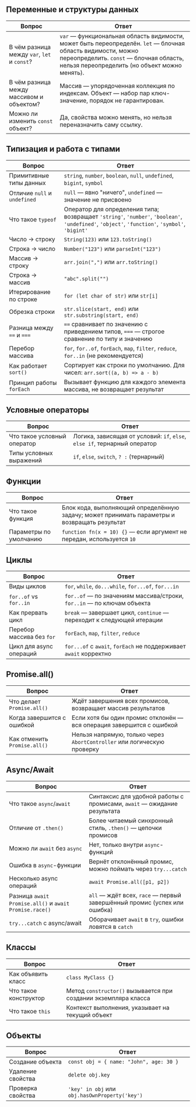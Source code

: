 ## Переменные и структуры данных

| Вопрос | Ответ |
|--------|-------|
| В чём разница между `var`, `let` и `const`? | `var` — функциональная область видимости, может быть переопределён. `let` — блочная область видимости, можно переопределить. `const` — блочная область, нельзя переопределить (но объект можно менять). |
| В чём разница между массивом и объектом? | Массив — упорядоченная коллекция по индексам. Объект — набор пар ключ-значение, порядок не гарантирован. |
| Можно ли изменить `const` объект? | Да, свойства можно менять, но нельзя переназначить саму ссылку. |

## Типизация и работа с типами

| Вопрос | Ответ |
|--------|-------|
| Примитивные типы данных | `string`, `number`, `boolean`, `null`, `undefined`, `bigint`, `symbol` |
| Отличие `null` и `undefined` | `null` — явно "ничего", `undefined` — значение не присвоено |
| Что такое `typeof` | Оператор для определения типа; возвращает `'string'`, `'number'`, `'boolean'`, `'undefined'`, `'object'`, `'function'`, `'symbol'`, `'bigint'` |
| Число → строку | `String(123)` или `123.toString()` |
| Строка → число | `Number("123")` или `parseInt("123")` |
| Массив → строку | `arr.join(",")` или `arr.toString()` |
| Строка → массив | `"abc".split("")` |
| Итерирование по строке | `for (let char of str)` или `str[i]` |
| Обрезка строки | `str.slice(start, end)` или `str.substring(start, end)` |
| Разница между `==` и `===` | `==` сравнивает по значению с приведением типов, `===` — строгое сравнение по типу и значению |
| Перебор массива | `for`, `for..of`, `forEach`, `map`, `filter`, `reduce`, `for..in` (не рекомендуется) |
| Как работает `sort()` | Сортирует как строки по умолчанию. Для чисел: `arr.sort((a, b) => a - b)` |
| Принцип работы `forEach` | Вызывает функцию для каждого элемента массива, не возвращает результат |

## Условные операторы

| Вопрос | Ответ |
|--------|-------|
| Что такое условный оператор | Логика, зависящая от условий: `if`, `else`, `else if`, тернарный оператор |
| Типы условных выражений | `if`, `else`, `switch`, `? :` (тернарный) |

## Функции

| Вопрос | Ответ |
|--------|-------|
| Что такое функция | Блок кода, выполняющий определённую задачу; может принимать параметры и возвращать результат |
| Параметры по умолчанию | `function fn(x = 10) {}` — если аргумент не передан, используется `10` |

## Циклы

| Вопрос | Ответ |
|--------|-------|
| Виды циклов | `for`, `while`, `do...while`, `for...of`, `for...in` |
| `for..of` vs `for..in` | `for..of` — по значениям массива/строки, `for..in` — по ключам объекта |
| Как прервать цикл | `break` — завершает цикл, `continue` — переходит к следующей итерации |
| Перебор массива без `for` | `forEach`, `map`, `filter`, `reduce` |
| Цикл для async операций | `for...of` с `await`, `forEach` не поддерживает `await` корректно |

## Promise.all()

| Вопрос | Ответ |
|--------|-------|
| Что делает `Promise.all()` | Ждёт завершения всех промисов, возвращает массив результатов |
| Когда завершится с ошибкой | Если хотя бы один промис отклонён — вся операция завершится с ошибкой |
| Как отменить `Promise.all()` | Нельзя напрямую, только через `AbortController` или логическую проверку |

## Async/Await

| Вопрос | Ответ |
|--------|-------|
| Что такое `async`/`await` | Синтаксис для удобной работы с промисами, `await` — ожидание результата |
| Отличие от `.then()` | Более читаемый синхронный стиль, `.then()` — цепочки промисов |
| Можно ли `await` без `async` | Нет, только внутри `async`-функций |
| Ошибка в `async`-функции | Вернёт отклонённый промис, можно поймать через `try...catch` |
| Несколько async операций | `await Promise.all([p1, p2])` |
| Разница `await Promise.all()` и `await Promise.race()` | `all` — ждёт всех, `race` — первый завершённый промис (успех или ошибка) |
| `try...catch` с async/await | Оборачивает `await` в `try`, ошибки ловятся в `catch` |

## Классы

| Вопрос | Ответ |
|--------|-------|
| Как объявить класс | `class MyClass {}` |
| Что такое конструктор | Метод `constructor()` вызывается при создании экземпляра класса |
| Что такое `this` | Контекст выполнения, указывает на текущий объект |

## Объекты

| Вопрос | Ответ |
|--------|-------|
| Создание объекта | `const obj = { name: "John", age: 30 }` |
| Удаление свойства | `delete obj.key` |
| Проверка свойства | `'key' in obj` или `obj.hasOwnProperty('key')` |
